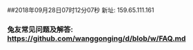 ##2018年09月28日07时12分07秒 新址: 159.65.111.161
### 兔友常见问题及解答: https://github.com/wanggonging/d/blob/w/FAQ.md
